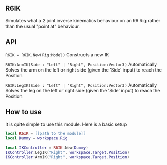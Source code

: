## R6IK

Simulates what a 2 joint inverse kinematics behaviour on an R6 Rig rather than the usual "point at" behaviour.

## API
`R6IK = R6IK.New(Rig:Model)`
  Constructs a new IK
  
`R6IK:ArmIK(Side : "Left" | "Right", Position:Vector3)`
  Automatically Solves the arm on the left or right side (given the 'Side' input) to reach the Position
  
`R6IK:LegIK(Side : "Left" | "Right", Position:Vector3)`
  Automatically Solves the leg on the left or right side (given the 'Side' input) to reach the Position

## How to use

It is quite simple to use this module. Here is a basic setup

```lua
local R6IK = [[path to the module]]
local Dummy = workspace.Rig

local IKController = R6IK.New(Dummy)
IKController:LegIK("Right", workspace.Target.Position)
IKController:ArmIK("Right", workspace.Target.Position)
```
